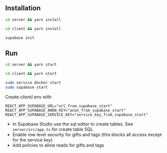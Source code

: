 
## Installation
```bash
cd server && yarn install
```
```bash
cd client && yarn install
```
```bash
supabase init
```

## Run
```bash
cd server && yarn start
```
```bash
cd client && yarn start
```
```bash
sudo service docker start
sudo supabase start
```

Create client/.env with
```
REACT_APP_SUPABASE_URL="url_from_supabase_start"
REACT_APP_SUPABASE_ANON_KEY="anon_from_supabase_start"
REACT_APP_SUPABASE_SERVICE_KEY="service_key_from_supabase_start"
```

- In Supabase Studio use the sql editor to create tables. See `server/src/app.ts` for create table SQL
- Enable row level security for gifts and tags (this blocks all access except for the service key)
- Add policies to allow reads for gifts and tags
